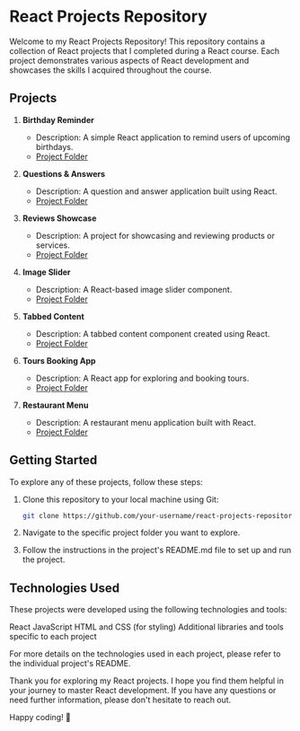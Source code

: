 # React Projects Repository

Welcome to my React Projects Repository! This repository contains a collection of React projects that I completed during a React course. Each project demonstrates various aspects of React development and showcases the skills I acquired throughout the course.

## Projects

1. **Birthday Reminder**
    - Description: A simple React application to remind users of upcoming birthdays.
    - [Project Folder](./birthday)

2. **Questions & Answers**
    - Description: A question and answer application built using React.
    - [Project Folder](./questions)

3. **Reviews Showcase**
    - Description: A project for showcasing and reviewing products or services.
    - [Project Folder](./reviews)

4. **Image Slider**
    - Description: A React-based image slider component.
    - [Project Folder](./slider)

5. **Tabbed Content**
    - Description: A tabbed content component created using React.
    - [Project Folder](./tabs)

6. **Tours Booking App**
    - Description: A React app for exploring and booking tours.
    - [Project Folder](./tours)

7. **Restaurant Menu**
    - Description: A restaurant menu application built with React.
    - [Project Folder](./menu)

## Getting Started

To explore any of these projects, follow these steps:

1. Clone this repository to your local machine using Git:

   ```bash
   git clone https://github.com/your-username/react-projects-repository.git

2) Navigate to the specific project folder you want to explore.

3) Follow the instructions in the project's README.md file to set up and run the project.

## Technologies Used
These projects were developed using the following technologies and tools:

React
JavaScript
HTML and CSS (for styling)
Additional libraries and tools specific to each project

For more details on the technologies used in each project, please refer to the individual project's README.

Thank you for exploring my React projects. I hope you find them helpful in your journey to master React development. If you have any questions or need further information, please don't hesitate to reach out.

Happy coding! 🚀

